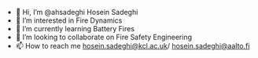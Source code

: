 - 👋 Hi, I’m @ahsadeghi Hosein Sadeghi
- 👀 I’m interested in Fire Dynamics
- 🌱 I’m currently learning Battery Fires
- 💞️ I’m looking to collaborate on Fire Safety Engineering
- 📫 How to reach me hosein.sadeghi@kcl.ac.uk/ hosein.sadeghi@aalto.fi

<!---
ahsadeghi/ahsadeghi is a ✨ special ✨ repository because its `README.md` (this file) appears on your GitHub profile.
You can click the Preview link to take a look at your changes.
--->
